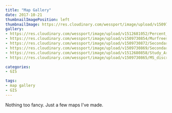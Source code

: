 ```yaml
---
title: "Map Gallery"
date: 2017-10-21
thumbnailImagePosition: left
thumbnailImage: https://res.cloudinary.com/wessport/image/upload/v1509732391/geoalchemist_logo_kiwwbn.png
gallery:
- https://res.cloudinary.com/wessport/image/upload/v1512681052/Percent_Diff_Multi_long_poop8x.png "Percent_Difference"
- https://res.cloudinary.com/wessport/image/upload/v1509730854/Murfreesboro_Average_Daily_Traffic_Map_for_2015_qfwpol.png "Traffic"
- https://res.cloudinary.com/wessport/image/upload/v1509730872/Secondary_Climate_Stations_Thiessen_yyijot.png "Thiessen"
- https://res.cloudinary.com/wessport/image/upload/v1509730869/Secondary_Climate_Stations_Buffer_cue2j3.png "Climate_Stations"
- https://res.cloudinary.com/wessport/image/upload/v1512680858/Study_Area_MS_3_jptl35.png "Big_Sunflower"
- https://res.cloudinary.com/wessport/image/upload/v1509730865/MS_discretized_c5yegb.png "Discretized"

categories:
- GIS

tags:
- map gallery
- GIS
---
```


Nothing too fancy. Just a few maps I've made.

<!--more-->
